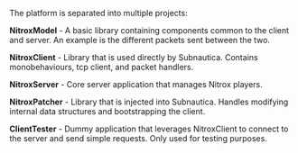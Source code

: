 The platform is separated into multiple projects:

**NitroxModel** - A basic library containing components common to the client and server.  An example is the different packets sent between the two.

**NitroxClient** - Library that is used directly by Subnautica.  Contains monobehaviours, tcp client, and packet handlers.

**NitroxServer** - Core server application that manages Nitrox players.

**NitroxPatcher** - Library that is injected into Subnautica.  Handles modifying internal data structures and bootstrapping the client.

**ClientTester** - Dummy application that leverages NitroxClient to connect to the server and send simple requests.  Only used for testing purposes. 